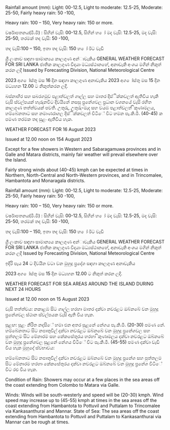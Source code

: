Rainfall amount (mm): Light: 00-12.5, Light to moderate: 12.5-25, Moderate: 25-50, Fairly heavy rain: 50 -100,

Heavy rain: 100 – 150, Very heavy rain: 150 or more.

වර්ෂාපතනය(මි.මී) : සිහින් වැසි: 00-12.5, සිහින් හ ෝ මද වැසි: 12.5-25, මද වැසි: 25-50, තරමක් තද වැසි: 50 -100,

තද වැසි:100 – 150, ඉතා තද වැසි: 150 හ ෝ ඊට වැඩි

ශ්‍රී ලංකාව සඳහා සාමාන්‍යය කාලගුණ අන්‍ාවැකිය GENERAL WEATHER FORECAST FOR SRI LANKA ජාතික කාලගුණ විදයා මධ්‍යස්ථානහේ, අනාවැකි අංශය මගින් නිකුත් කරන ලදි Issued by Forecasting Division, National Meteorological Centre

2023 අග ෝස්තු මස 16 දින සඳහා කාලගුණ අනාවැකිය 2023 අග ෝස්තු මස 15 දින මධ්‍යහන 12.00 ට නිකුත්කරන ලදි.

බස්නාහිර සහ සබරගමුව පළාත්වලත් ගාල්ල සහ මාතර දිස්ික්කවලත් ඇතිවිය හැකි වැසි ස්වල්පයක් හැරුනවිට දිවයිනේ නසසු ප්‍රනේශවල ප්‍රධාන වශනයේ වැසි රහිත කාලගුණ තත්ත්වයක් පවතී. උතුරු, උතුරු-මැද සහ වයඹ පළාත්වලත් ිකුණාමලය, හම්බේනතාට සහ නමාණරාගල දිස්ික්කවලත් විටිේ විට හමන පැ.කි.මී. (40-45) ක පමණ තරමක තද සුළං ඇතිවිය හැක.

WEATHER FORECAST FOR 16 August 2023

Issued at 12.00 noon on 154 August 2023

Except for a few showers in Western and Sabaragamuwa provinces and in Galle and Matara districts, mainly fair weather will prevail elsewhere over the Island.

Fairly strong winds about (40-45) kmph can be expected at times in Northern, North-Central and North-Western provinces, and in Trincomalee, Hambantota and Monaragala districts.

Rainfall amount (mm): Light: 00-12.5, Light to moderate: 12.5-25, Moderate: 25-50, Fairly heavy rain: 50 -100,

Heavy rain: 100 – 150, Very heavy rain: 150 or more.

වර්ෂාපතනය(මි.මී) : සිහින් වැසි: 00-12.5, සිහින් හ ෝ මද වැසි: 12.5-25, මද වැසි: 25-50, තරමක් තද වැසි: 50 -100,

තද වැසි:100 – 150, ඉතා තද වැසි: 150 හ ෝ ඊට වැඩි

ශ්‍රී ලංකාව සඳහා සාමාන්‍යය කාලගුණ අන්‍ාවැකිය GENERAL WEATHER FORECAST FOR SRI LANKA ජාතික කාලගුණ විදයා මධ්‍යස්ථානහේ, අනාවැකි අංශය මගින් නිකුත් කරන ලදි Issued by Forecasting Division, National Meteorological Centre

ඉදිරි පැය 24 ට දිවයින වටා වන මුහුදු ප්‍රදේශ සඳහා කාලගුණ අනාවැකිය

2023 අග ෝස්තු මස 15 දින මධ්‍යහන 12.00 ට නිකුත් කරන ලදි.

WEATHER FORECAST FOR SEA AREAS AROUND THE ISLAND DURING NEXT 24 HOURS

Issued at 12.00 noon on 15 August 2023

වැසි තත්ත්වය: නකාළඹ සිට ගාල්ල හරහා මාතර දක්වා නවරළට ඔබ්නබේ වන මුහුදු ප්‍රනේශවල ස්ථාන ස්වල්පයක වැසි ඇති විය හැක.

සුළඟ: සුළං නිරිත නදසිේ හමා එන අතර සුළනේ නේගය පැ.කි.මී. (20-30) පමණ නේ. හම්බේනතාට සිට නපාතුවිල් දක්වා නවරළට ඔබ්නබේ වන මුහුදු ප්‍රනේශවල සහ පුත්තලම සිට මේනාරම සහ කේකසේතුරය හරහා ිකුණාමලය දක්වා නවරළට ඔබ්නබේ වන මුහුදු ප්‍රනේශවල සුළනේ නේගය විටිේ විට පැ.කි.මී. (45-55) පමණ දක්වා වැඩි විය හැක මුහුදේ ස්වභාවය:

හම්බේනතාට සිට නපාතුවිල් දක්වා නවරළට ඔබ්නබේ වන මුහුදු ප්‍රනේශ සහ පුත්තලම සිට මේනාරම හරහා කේකසේතුරය දක්වා නවරළට ඔබ්නබේ වන මුහුදු ප්‍රනේශ විටිේ විට රළු විය හැක.

Condition of Rain: Showers may occur at a few places in the sea areas off the coast extending from Colombo to Matara via Galle.

Winds: Winds will be south-westerly and speed will be (20-30) kmph. Wind speed may increase up to (45-55) kmph at times in the sea areas off the coast extending from Hambantota to Pottuvil and Puttalam to Trincomalee via Kankasanthurai and Mannar. State of Sea: The sea areas off the coast extending from Hambantota to Pottuvil and Puttalam to Kankasanthurai via Mannar can be rough at times.